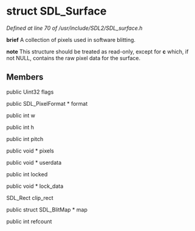 # struct SDL_Surface

*Defined at line 70 of /usr/include/SDL2/SDL_surface.h*



**brief** A collection of pixels used in software blitting.



**note**  This structure should be treated as read-only, except for **c**         which, if not NULL, contains the raw pixel data for the surface.



## Members

public Uint32 flags

public SDL_PixelFormat * format

public int w

public int h

public int pitch

public void * pixels

public void * userdata

public int locked

public void * lock_data

SDL_Rect clip_rect

public struct SDL_BlitMap * map

public int refcount



